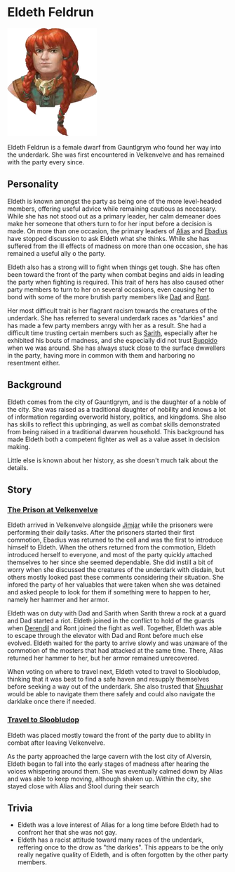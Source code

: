 # Eldeth Feldrun

![Eldeth](Eldeth.png)

Eldeth Feldrun is a female dwarf from Gauntlgrym who found her way into the underdark. She was first encountered in Velkenvelve and has remained with the party every since.

## Personality
Eldeth is known amongst the party as being one of the more level-headed members, offering useful advice while remaining cautious as necessary. While she has not stood out as a primary leader, her calm demeaner does make her someone that others turn to for her input before a decision is made. On more than one occasion, the primary leaders of [Alias](../pcs/alias.md) and [Ebadius](../pcs/ebadius.md) have stopped discussion to ask Eldeth what she thinks. While she has suffered from the ill effects of madness on more than one occasion, she has remained a useful ally o the party.

Eldeth also has a strong will to fight when things get tough. She has often been toward the front of the party when combat begins and aids in leading the party when fighting is required. This trait of hers has also caused other party members to turn to her on several occasions, even causing her to bond with some of the more brutish party members like [Dad](../pcs/dad.md) and [Ront](ront.md).

Her most difficult trait is her flagrant racism towards the creatures of the underdark. She has referred to several underdark races as "darkies" and has made a few party members anrgy with her as a result. She had a difficult time trusting certain members such as [Sarith](sarith.md), especially after he exhibited his bouts of madness, and she especially did not trust [Buppido](buppido.md) when we was around. She has always stuck close to the surface dwwellers in the party, having more in common with them and harboring no resentment either.

## Background
Eldeth comes from the city of Gauntlgrym, and is the daughter of a noble of the city. She was raised as a traditional daughter of nobility and knows a lot of information regarding overworld history, politics, and kingdoms. She also has skills to reflect this upbringing, as well as combat skills demonstrated from being raised in a traditional dwarven household. This background has made Eldeth both a competent fighter as well as a value asset in decision making.

Little else is known about her history, as she doesn't much talk about the details.

## Story
### [The Prison at Velkenvelve](../../sessions/arc01/info.md)

Eldeth arrived in Velkenvelve alongside [Jimjar](jimjar.md) while the prisoners were performing their daily tasks. After the prisoners started their first commotion, Ebadius was returned to the cell and was the first to introduce himself to Eldeth. When the others returned from the commotion, Eldeth introduced herself to everyone, and most of the party quickly attached themselves to her since she seemed dependable. She did instill a bit of worry when she discussed the creatures of the underdark with disdain, but others mostly looked past these comments considering their situation. She infored the party of her valuables that were taken when she was detained and asked people to look for them if something were to happen to her, namely her hammer and her armor.

Eldeth was on duty with Dad and Sarith when Sarith threw a rock at a guard and Dad started a riot. Eldeth joined in the conflict to hold of the guards when [Derendil](derendil.md) and Ront joined the fight as well. Together, Eldeth was able to escape through the elevator with Dad and Ront before much else evolved. Eldeth waited for the party to arrive slowly and was unaware of the commotion of the mosters that had attacked at the same time. There, Alias returned her hammer to her, but her armor remained unrecovered.

When voting on where to travel next, Eldeth voted to travel to Sloobludop, thinking that it was best to find a safe haven and resupply themselves before seeking a way out of the underdark. She also trusted that [Shuushar](shuushar.md) would be able to navigate them there safely and could also navigate the darklake once there if needed.

### [Travel to Sloobludop](../../sessions/arc02/info.md)

Eldeth was placed mostly toward the front of the party due to ability in combat after leaving Velkenvelve.

As the party approached the large cavern with the lost city of Alversin, Eldeth began to fall into the early stages of madness after hearing the voices whispering around them. She was eventually calmed down by Alias and was able to keep moving, although shaken up. Within the city, she stayed close with Alias and Stool during their search

## Trivia
* Eldeth was a love interest of Alias for a long time before Eldeth had to confront her that she was not gay.
* Eldeth has a racist attitude toward many races of the underdark, reffering once to the drow as "the darkies". This appears to be the only really negative quality of Eldeth, and is often forgotten by the other party members.
